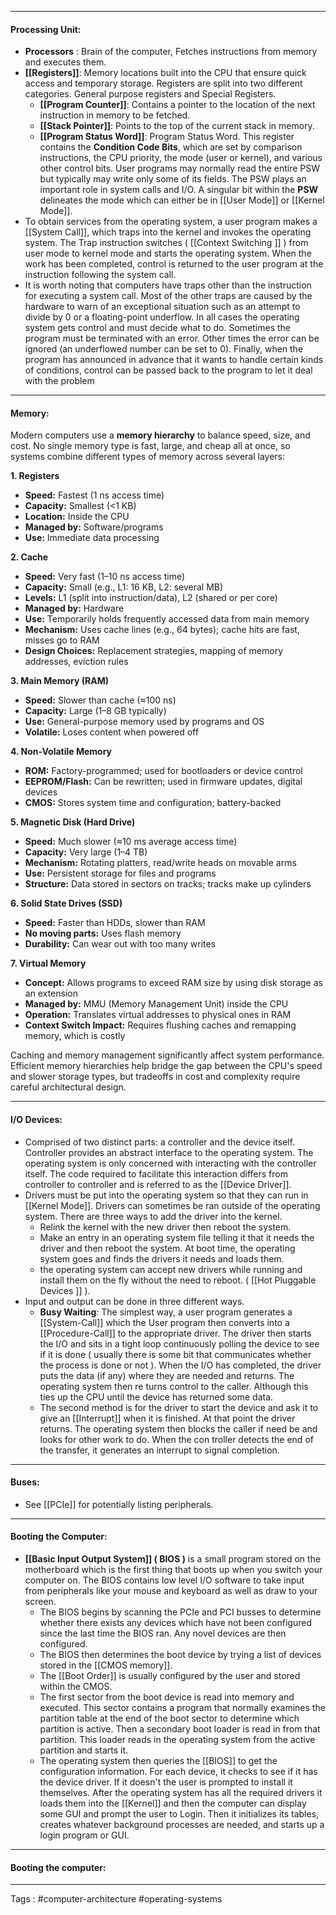 ____
#### Processing Unit:

- **Processors** : Brain of the computer, Fetches instructions from memory and executes them. 
- **[[Registers]]**: Memory locations built into the CPU that ensure quick access and temporary storage. Registers are split into two different categories. General purpose registers and Special Registers. 
	- **[[Program Counter]]**: Contains a pointer to the location of the next instruction in memory to be fetched. 
	- **[[Stack Pointer]]**: Points to the top of the current stack in memory. 
	- **[[Program Status Word]]**: Program Status Word. This register contains the **Condition Code Bits**, which are set by comparison instructions, the CPU priority, the mode (user or kernel), and various other control bits. User programs may normally read the entire PSW but typically may write only some of its fields. The PSW plays an important role in system calls and I/O. A singular bit within the **PSW** delineates the mode which can either be in [[User Mode]] or [[Kernel Mode]]. 
- To obtain services from the operating system, a user program makes a [[System Call]], which traps into the kernel and invokes the operating system. The Trap instruction switches ( [[Context Switching ]] ) from user mode to kernel mode and starts the operating system. When the work has been completed, control is returned to the user program at the instruction following the system call.
- It is worth noting that computers have traps other than the instruction for executing a system call. Most of the other traps are caused by the hardware to warn of an exceptional situation such as an attempt to divide by 0 or a floating-point underflow. In all cases the operating system gets control and must decide what to do. Sometimes the program must be terminated with an error. Other times the error can be ignored (an underflowed number can be set to 0). Finally, when the program has announced in advance that it wants to handle certain kinds of conditions, control can be passed back to the program to let it deal with the problem

____
#### Memory: 

Modern computers use a **memory hierarchy** to balance speed, size, and cost. No single memory type is fast, large, and cheap all at once, so systems combine different types of memory across several layers:

 **1. Registers**
- **Speed:** Fastest (1 ns access time)
- **Capacity:** Smallest (<1 KB)
- **Location:** Inside the CPU
- **Managed by:** Software/programs
- **Use:** Immediate data processing
    
 **2. Cache**
- **Speed:** Very fast (1–10 ns access time)
- **Capacity:** Small (e.g., L1: 16 KB, L2: several MB)
- **Levels:** L1 (split into instruction/data), L2 (shared or per core)
- **Managed by:** Hardware
- **Use:** Temporarily holds frequently accessed data from main memory
- **Mechanism:** Uses cache lines (e.g., 64 bytes); cache hits are fast, misses go to RAM
- **Design Choices:** Replacement strategies, mapping of memory addresses, eviction rules
    
 **3. Main Memory (RAM)**
- **Speed:** Slower than cache (≈100 ns)
- **Capacity:** Large (1–8 GB typically)
- **Use:** General-purpose memory used by programs and OS
- **Volatile:** Loses content when powered off
    
 **4. Non-Volatile Memory**
- **ROM:** Factory-programmed; used for bootloaders or device control
- **EEPROM/Flash:** Can be rewritten; used in firmware updates, digital devices
- **CMOS:** Stores system time and configuration; battery-backed
    
 **5. Magnetic Disk (Hard Drive)**
- **Speed:** Much slower (≈10 ms average access time)
- **Capacity:** Very large (1–4 TB)
- **Mechanism:** Rotating platters, read/write heads on movable arms
- **Use:** Persistent storage for files and programs
- **Structure:** Data stored in sectors on tracks; tracks make up cylinders
  
 **6. Solid State Drives (SSD)**
- **Speed:** Faster than HDDs, slower than RAM
- **No moving parts:** Uses flash memory
- **Durability:** Can wear out with too many writes
 
**7. Virtual Memory**
- **Concept:** Allows programs to exceed RAM size by using disk storage as an extension
- **Managed by:** MMU (Memory Management Unit) inside the CPU
- **Operation:** Translates virtual addresses to physical ones in RAM
- **Context Switch Impact:** Requires flushing caches and remapping memory, which is costly

Caching and memory management significantly affect system performance. Efficient memory hierarchies help bridge the gap between the CPU's speed and slower storage types, but tradeoffs in cost and complexity require careful architectural design.


_____

#### I/O Devices: 
- Comprised of two distinct parts: a controller and the device itself. Controller provides an abstract interface to the operating system. The operating system is only concerned with interacting with the controller itself. The code required to facilitate this interaction differs from controller to controller and is referred to as the [[Device Driver]]. 
- Drivers must be put into the operating system so that they can run in [[Kernel Mode]]. Drivers can sometimes be ran outside of the operating system. There are three ways to add the driver into the kernel. 
	- Relink the kernel with the new driver then reboot the system. 
	- Make an entry in an operating system file telling it that it needs the driver and then reboot the system. At boot time, the operating system goes and finds the drivers it needs and loads them. 
	- the operating system can accept new drivers while running and install them on the fly without the need to reboot. ( [[Hot Pluggable Devices ]] ).
- Input and output can be done in three different ways.
	- **Busy Waiting**: The simplest way, a user program generates a [[System-Call]] which the User program then converts into a [[Procedure-Call]] to the appropriate driver. The driver then starts the I/O and sits in a tight loop continuously polling the device to see if it is done ( usually there is some bit that communicates whether the process is done or not ). When the I/O has completed, the driver puts the data (if any) where they are needed and returns. The operating system then re turns control to the caller. Although this ties up the CPU until the device has returned some data.   
	- The second method is for the driver to start the device and ask it to give an [[Interrupt]] when it is finished. At that point the driver returns. The operating system then blocks the caller if need be and looks for other work to do. When the con troller detects the end of the transfer, it generates an interrupt to signal completion.

_____
#### Buses: 
- See [[PCIe]] for potentially listing peripherals. 
  
___
#### Booting the Computer: 

- **[[Basic Input Output System]] ( BIOS )** is a small program stored on the motherboard which is the first thing that boots up when you switch your computer on. The BIOS contains low level I/O software to take input from peripherals like your mouse and keyboard as well as draw to your screen. 
	- The BIOS begins by scanning the PCIe and PCI busses to determine whether there exists any devices which have not been configured since the last time the BIOS ran. Any novel devices are then configured. 
	- The BIOS then determines the boot device by trying a list of devices stored in the [[CMOS memory]].
	- The [[Boot Order]] is usually configured by the user and stored within the CMOS. 
	- The first sector from the boot device is read into memory and executed. This sector contains a program that normally examines the partition table at the end of the boot sector to determine which partition is active. Then a secondary boot loader is read in from that partition. This loader reads in the operating system from the active partition and starts it.
	- The operating system then queries the [[BIOS]] to get the configuration information. For each device, it checks to see if it has the device driver. If it doesn't the user is prompted to install it themselves. After the operating system has all the required drivers it loads them into the [[Kernel]] and then the computer can display some GUI and prompt the user to Login. Then it initializes its tables, creates whatever background processes are needed, and starts up a login program or GUI.
___

#### Booting the computer:

___
Tags : #computer-architecture #operating-systems